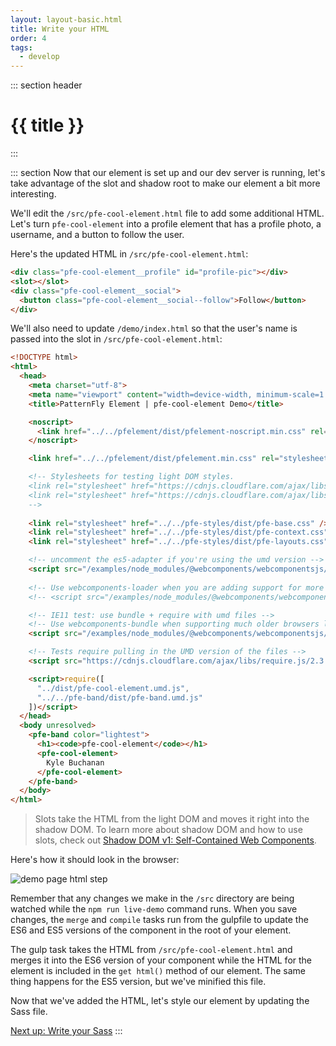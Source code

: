 ```yaml
---
layout: layout-basic.html
title: Write your HTML
order: 4
tags:
  - develop
---
```

<script type="module" src="/node_modules/@patternfly/pfe-cta/dist/pfe-cta.min.js"></script>

::: section header
# {{ title }}
:::

::: section
Now that our element is set up and our dev server is running, let's take advantage of the slot and shadow root to make our element a bit more interesting.

We'll edit the `/src/pfe-cool-element.html` file to add some additional HTML. Let's turn `pfe-cool-element` into a profile element that has a profile photo, a username, and a button to follow the user.

Here's the updated HTML in `/src/pfe-cool-element.html`:

```html
<div class="pfe-cool-element__profile" id="profile-pic"></div>
<slot></slot>
<div class="pfe-cool-element__social">
  <button class="pfe-cool-element__social--follow">Follow</button>
</div>
```

We'll also need to update `/demo/index.html` so that the user's name is passed into the slot in `/src/pfe-cool-element.html`:

```html
<!DOCTYPE html>
<html>
  <head>
    <meta charset="utf-8">
    <meta name="viewport" content="width=device-width, minimum-scale=1.0, initial-scale=1.0, user-scalable=yes">
    <title>PatternFly Element | pfe-cool-element Demo</title>

    <noscript>
      <link href="../../pfelement/dist/pfelement-noscript.min.css" rel="stylesheet">
    </noscript>

    <link href="../../pfelement/dist/pfelement.min.css" rel="stylesheet">

    <!-- Stylesheets for testing light DOM styles.
    <link rel="stylesheet" href="https://cdnjs.cloudflare.com/ajax/libs/twitter-bootstrap/4.3.1/css/bootstrap-reboot.css">
    <link rel="stylesheet" href="https://cdnjs.cloudflare.com/ajax/libs/typebase.css/0.5.0/typebase.css">
    -->
    
    <link rel="stylesheet" href="../../pfe-styles/dist/pfe-base.css" />
    <link rel="stylesheet" href="../../pfe-styles/dist/pfe-context.css" />
    <link rel="stylesheet" href="../../pfe-styles/dist/pfe-layouts.css" />

    <!-- uncomment the es5-adapter if you're using the umd version -->
    <script src="/examples/node_modules/@webcomponents/webcomponentsjs/custom-elements-es5-adapter.js"></script>
    
    <!-- Use webcomponents-loader when you are adding support for more modern browsers -->
    <!-- <script src="/examples/node_modules/@webcomponents/webcomponentsjs/webcomponents-loader.js"></script> -->

    <!-- IE11 test: use bundle + require with umd files -->
    <!-- Use webcomponents-bundle when supporting much older browsers like IE11 -->
    <script src="/examples/node_modules/@webcomponents/webcomponentsjs/webcomponents-bundle.js"></script>

    <!-- Tests require pulling in the UMD version of the files -->
    <script src="https://cdnjs.cloudflare.com/ajax/libs/require.js/2.3.5/require.min.js"></script>

    <script>require([
      "../dist/pfe-cool-element.umd.js",
      "../../pfe-band/dist/pfe-band.umd.js"
    ])</script>
  </head>
  <body unresolved>
    <pfe-band color="lightest">
      <h1><code>pfe-cool-element</code></h1>
      <pfe-cool-element>
        Kyle Buchanan
      </pfe-cool-element>
    </pfe-band>
  </body>
</html>
```

> Slots take the HTML from the light DOM and moves it right into the shadow DOM. To learn more about shadow DOM and how to use slots, check out [Shadow DOM v1: Self-Contained Web Components](https://developers.google.com/web/fundamentals/web-components/shadowdom).

Here's how it should look in the browser:

![demo page html step](/images/develop/develop-html.png)

Remember that any changes we make in the `/src` directory are being watched while the `npm run live-demo` command runs. When you save changes, the `merge` and `compile` tasks run from the gulpfile to update the ES6 and ES5 versions of the component in the root of your element.


The gulp task takes the HTML from `/src/pfe-cool-element.html` and merges it into the ES6 version of your component while the HTML for the element is included in the `get html()` method of our element. The same thing happens for the ES5 version, but we've minified this file. 

Now that we've added the HTML, let's style our element by updating the Sass file.

<pfe-cta>
  <a href="../sass">Next up: Write your Sass</a>
</pfe-cta>
:::
